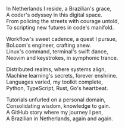 In Netherlands I reside, a Brazilian's grace,<br>
A coder's odyssey in this digital space.<br>
From policing the streets with courage untold,<br>
To scripting new futures in code's manifold.

Workflow's sweet cadence, a quest I pursue,<br>
Bol.com's engineer, crafting anew.<br>
Linux's command, terminal's swift dance,<br>
Neovim and keystrokes, in symphonic trance.

Distributed realms, where systems align,<br>
Machine learning's secrets, forever enshrine.<br>
Languages varied, my toolkit complete,<br>
Python, TypeScript, Rust, Go's heartbeat.

Tutorials unfurled on a personal domain,<br>
Consolidating wisdom, knowledge to gain.<br>
A GitHub story where my journey I pen,<br>
A Brazilian in Netherlands, again and again.

